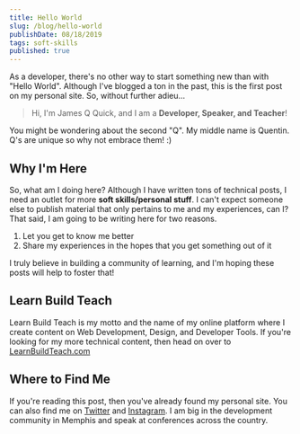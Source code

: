 ```yaml
---
title: Hello World
slug: /blog/hello-world
publishDate: 08/18/2019
tags: soft-skills
published: true
---
```


As a developer, there's no other way to start something new than with "Hello World". Although I've blogged a ton in the past, this is the first post on my personal site. So, without further adieu...

> Hi, I'm James Q Quick, and I am a **Developer, Speaker, and Teacher**!

You might be wondering about the second "Q". My middle name is Quentin. Q's are unique so why not embrace them! :)

## Why I'm Here

So, what am I doing here? Although I have written tons of technical posts, I need an outlet for more **soft skills/personal stuff**. I can't expect someone else to publish material that only pertains to me and my experiences, can I? That said, I am going to be writing here for two reasons.

1. Let you get to know me better
2. Share my experiences in the hopes that you get something out of it

I truly believe in building a community of learning, and I'm hoping these posts will help to foster that!

## Learn Build Teach

Learn Build Teach is my motto and the name of my online platform where I create content on Web Development, Design, and Developer Tools. If you're looking for my more technical content, then head on over to [LearnBuildTeach.com](https://www.learnbuildteach.com)

## Where to Find Me

If you're reading this post, then you've already found my personal site. You can also find me on [Twitter](https://twitter.com/jamesqquick) and [Instagram](https://www.instagram.com/jamesqquick/). I am big in the development community in Memphis and speak at conferences across the country.
